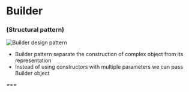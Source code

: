# Builder
### (Structural pattern)

![Builder design pattern](https://upload.wikimedia.org/wikipedia/commons/f/f3/Builder_UML_class_diagram.svg)

* Builder pattern separate the construction of complex object from its representation
* Instead of using constructors with multiple parameters we can pass Builder object

===